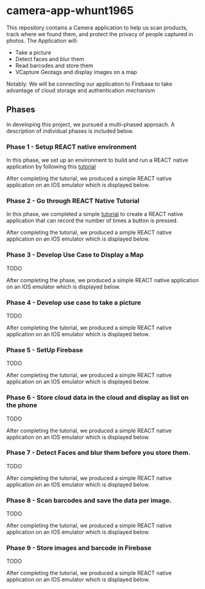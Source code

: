 # camera-app-whunt1965
This repository contains a Camera application to help us scan products, track where we found them, and protect the privacy of people captured in photos. The Application will:
- Take a picture
- Detect faces and blur them
- Read barcodes and store them
- VCapture Geotags and display images on a map

Notably: We will be connecting our application to Firebase to take advantage of cloud storage and authentication mechanism

## Phases 
In developing this project, we pursued a multi-phased approach. A description of individual phases is included below.

### Phase 1 - Setup REACT native environment
In this phase, we set up an environment to build and run a REACT native application by following this [tutorial](https://reactnative.dev/docs/environment-setup)

After completing the tutorial, we produced a simple REACT native application on an IOS emulator which is displayed below.

### Phase 2 - Go through REACT Native Tutorial
In this phase, we completed a simple [tutorial](https://reactnative.dev/docs/tutorial) to create a REACT native application that can record the number of times a button is pressed.

After completing the tutorial, we produced a simple REACT native application on an IOS emulator which is displayed below.

### Phase 3 - Develop Use Case to Display a Map
TODO

After completing the phase, we produced a simple REACT native application on an IOS emulator which is displayed below.

### Phase 4 - Develop use case to take a picture 
TODO

After completing the tutorial, we produced a simple REACT native application on an IOS emulator which is displayed below.

### Phase 5 - SetUp Firebase
TODO

After completing the tutorial, we produced a simple REACT native application on an IOS emulator which is displayed below.

### Phase 6 - Store cloud data in the cloud and display as list on the phone
TODO

After completing the tutorial, we produced a simple REACT native application on an IOS emulator which is displayed below.

### Phase 7 - Detect Faces and blur them before you store them.
TODO

After completing the tutorial, we produced a simple REACT native application on an IOS emulator which is displayed below.

### Phase 8 - Scan barcodes and save the data per image.
TODO

After completing the tutorial, we produced a simple REACT native application on an IOS emulator which is displayed below.

### Phase 9 - Store images and barcode in Firebase
TODO

After completing the tutorial, we produced a simple REACT native application on an IOS emulator which is displayed below.